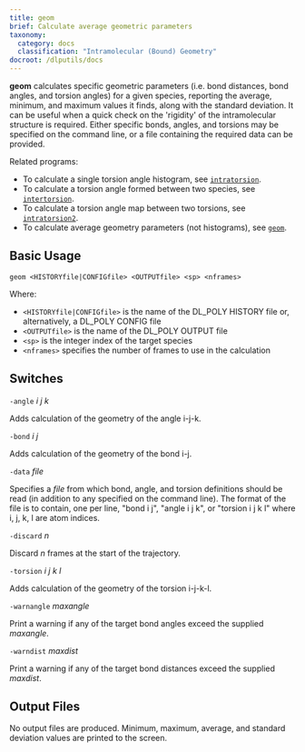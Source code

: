 ```yaml
---
title: geom
brief: Calculate average geometric parameters
taxonomy:
  category: docs
  classification: "Intramolecular (Bound) Geometry"
docroot: /dlputils/docs
---
```


**geom** calculates specific geometric parameters (i.e. bond distances, bond angles, and torsion angles) for a given species, reporting the average, minimum, and maximum values it finds, along with the standard deviation. It can be useful when a quick check on the 'rigidity' of the intramolecular structure is required. Either specific bonds, angles, and torsions may be specified on the command line, or a file containing the required data can be provided.

Related programs:
+ To calculate a single torsion angle histogram, see [`intratorsion`](intratorsion).
+ To calculate a torsion angle formed between two species, see [`intertorsion`](intertorsion).
+ To calculate a torsion angle map between two torsions, see [`intratorsion2`](intratorsion2).
+ To calculate average geometry parameters (not histograms), see [`geom`](geom).

## Basic Usage

```
geom <HISTORYfile|CONFIGfile> <OUTPUTfile> <sp> <nframes>
```

Where:
+ `<HISTORYfile|CONFIGfile>` is the name of the DL_POLY HISTORY file or, alternatively, a DL_POLY CONFIG file
+ `<OUTPUTfile>` is the name of the DL_POLY OUTPUT file
+ `<sp>` is the integer index of the target species
+ `<nframes>` specifies the number of frames to use in the calculation

## Switches

`-angle` _i_ _j_ _k_

Adds calculation of the geometry of the angle i-j-k.

`-bond` _i_ _j_

Adds calculation of the geometry of the bond i-j.

`-data` _file_

Specifies a _file_ from which bond, angle, and torsion definitions should be read (in addition to any specified on the command line). The format of the file is to contain, one per line, "bond i j", "angle i j k", or "torsion i j k l" where i, j, k, l are atom indices.

`-discard` _n_

Discard _n_ frames at the start of the trajectory.

`-torsion` _i_ _j_ _k_ _l_

Adds calculation of the geometry of the torsion i-j-k-l.

`-warnangle` _maxangle_

Print a warning if any of the target bond angles exceed the supplied _maxangle_.

`-warndist` _maxdist_

Print a warning if any of the target bond distances exceed the supplied _maxdist_.

## Output Files

No output files are produced. Minimum, maximum, average, and standard deviation values are printed to the screen.


